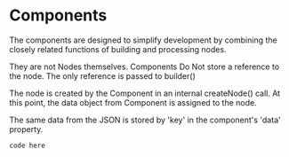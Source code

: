 # Components

The components are designed to simplify development by combining the closely related functions of building and processing nodes.

They are not Nodes themselves.
Components Do Not store a reference to the node. The only reference is passed to builder()

The node is created by the Component in an internal createNode() call. 
At this point, the data object from Component is assigned to the node.

The same data from the JSON is stored by 'key' in the component's 'data' property.

```
code here
```

